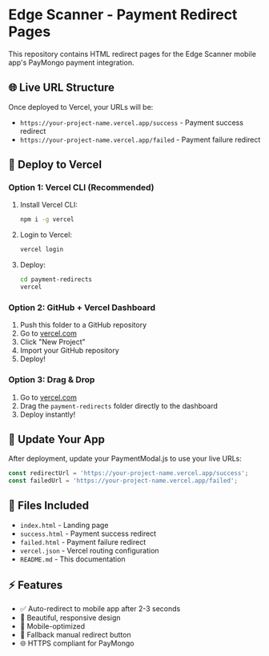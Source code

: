 # Edge Scanner - Payment Redirect Pages

This repository contains HTML redirect pages for the Edge Scanner mobile app's PayMongo payment integration.

## 🌐 **Live URL Structure**
Once deployed to Vercel, your URLs will be:
- `https://your-project-name.vercel.app/success` - Payment success redirect
- `https://your-project-name.vercel.app/failed` - Payment failure redirect

## 🚀 **Deploy to Vercel**

### **Option 1: Vercel CLI (Recommended)**
1. Install Vercel CLI:
   ```bash
   npm i -g vercel
   ```

2. Login to Vercel:
   ```bash
   vercel login
   ```

3. Deploy:
   ```bash
   cd payment-redirects
   vercel
   ```

### **Option 2: GitHub + Vercel Dashboard**
1. Push this folder to a GitHub repository
2. Go to [vercel.com](https://vercel.com)
3. Click "New Project"
4. Import your GitHub repository
5. Deploy!

### **Option 3: Drag & Drop**
1. Go to [vercel.com](https://vercel.com)
2. Drag the `payment-redirects` folder directly to the dashboard
3. Deploy instantly!

## 📱 **Update Your App**
After deployment, update your PaymentModal.js to use your live URLs:
```javascript
const redirectUrl = 'https://your-project-name.vercel.app/success';
const failedUrl = 'https://your-project-name.vercel.app/failed';
```

## 🔧 **Files Included**
- `index.html` - Landing page
- `success.html` - Payment success redirect
- `failed.html` - Payment failure redirect  
- `vercel.json` - Vercel routing configuration
- `README.md` - This documentation

## ⚡ **Features**
- ✅ Auto-redirect to mobile app after 2-3 seconds
- 🎨 Beautiful, responsive design
- 📱 Mobile-optimized
- 🔄 Fallback manual redirect button
- 🌐 HTTPS compliant for PayMongo 
